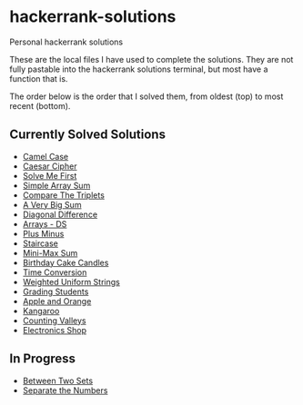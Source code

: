 # hackerrank-solutions
Personal hackerrank solutions

These are the local files I have used to complete the solutions. They are not fully pastable into the hackerrank solutions terminal, but most have a function that is.

The order below is the order that I solved them, from oldest (top) to most recent (bottom).

## Currently Solved Solutions
- [Camel Case](https://www.hackerrank.com/challenges/camelcase/problem)
- [Caesar Cipher](https://www.hackerrank.com/challenges/caesar-cipher-1/problem)
- [Solve Me First](https://www.hackerrank.com/challenges/solve-me-first/problem)
- [Simple Array Sum](https://www.hackerrank.com/challenges/simple-array-sum/problem)
- [Compare The Triplets](https://www.hackerrank.com/challenges/compare-the-triplets/problem)
- [A Very Big Sum](https://www.hackerrank.com/challenges/a-very-big-sum/problem)
- [Diagonal Difference](https://www.hackerrank.com/challenges/diagonal-difference/problem)
- [Arrays - DS](https://www.hackerrank.com/challenges/arrays-ds/problem)
- [Plus Minus](https://www.hackerrank.com/challenges/plus-minus/problem)
- [Staircase](https://www.hackerrank.com/challenges/staircase/problem)
- [Mini-Max Sum](https://www.hackerrank.com/challenges/mini-max-sum/problem)
- [Birthday Cake Candles](https://www.hackerrank.com/challenges/birthday-cake-candles/problem)
- [Time Conversion](https://www.hackerrank.com/challenges/time-conversion/problem)
- [Weighted Uniform Strings](https://www.hackerrank.com/challenges/weighted-uniform-string/problem)
- [Grading Students](https://www.hackerrank.com/challenges/grading/problem)
- [Apple and Orange](https://www.hackerrank.com/challenges/apple-and-orange/problem)
- [Kangaroo](https://www.hackerrank.com/challenges/kangaroo/problem)
- [Counting Valleys](https://www.hackerrank.com/challenges/counting-valleys/problem)
- [Electronics Shop](https://www.hackerrank.com/challenges/electronics-shop/problem)

## In Progress
- [Between Two Sets](https://www.hackerrank.com/challenges/between-two-sets/problem)
- [Separate the Numbers](https://www.hackerrank.com/challenges/separate-the-numbers/problem)
